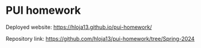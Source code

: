 # PUI homework

Deployed website: https://hloja13.github.io/pui-homework/

Repository link: https://github.com/hloja13/pui-homework/tree/Spring-2024
